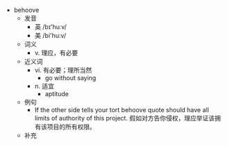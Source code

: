 - behoove
  - 发音
    - 英 /bɪ'huːv/
    - 美 /bi'hu:v/
  - 词义
    - v. 理应，有必要
  - 近义词
    - vi. 有必要；理所当然
      - go without saying
    - n. 适宜
      - aptitude
  - 例句
    - If the other side tells your tort behoove quote should have all limits of authority of this project. 假如对方告你侵权，理应举证该拥有该项目的所有权限。
  - 补充